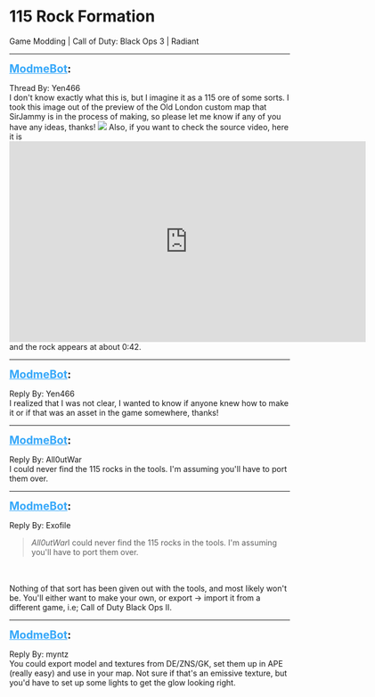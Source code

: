 # 115 Rock Formation
Game Modding | Call of Duty: Black Ops 3 | Radiant

---
<strong style="font-size: 1.4em;"><span style="text-decoration: underline;text-decoration-color: #34a7f9;"><span style="color:#34a7f9;">ModmeBot</span></span>:</strong>

<p>Thread By: Yen466<br />I don&#39;t know exactly what this is, but I imagine it as a 115 ore of some sorts. I took this image out of the preview of the Old London custom map that SirJammy is in the process of making, so please let me know if any of you have any ideas, thanks! <img style="max-width: 500px;" src="https://s17.postimg.org/5wiap2b1b/115_rock.png"> Also, if you want to check the source video, here it is <iframe type="text/html" width="640" height="360" src="https://www.youtube.com/embed/KeIz8xpUD3s" frameborder="0"></iframe> and the rock appears at about 0:42.</p>

---
<strong style="font-size: 1.4em;"><span style="text-decoration: underline;text-decoration-color: #34a7f9;"><span style="color:#34a7f9;">ModmeBot</span></span>:</strong>

<p>Reply By: Yen466<br />I realized that I was not clear, I wanted to know if anyone knew how to make it or if that was an asset in the game somewhere, thanks!</p>

---
<strong style="font-size: 1.4em;"><span style="text-decoration: underline;text-decoration-color: #34a7f9;"><span style="color:#34a7f9;">ModmeBot</span></span>:</strong>

<p>Reply By: All0utWar<br />I could never find the 115 rocks in the tools. I&#39;m assuming you&#39;ll have to port them over.</p>

---
<strong style="font-size: 1.4em;"><span style="text-decoration: underline;text-decoration-color: #34a7f9;"><span style="color:#34a7f9;">ModmeBot</span></span>:</strong>

<p>Reply By: Exofile<br /><blockquote><em>All0utWar</em>I could never find the 115 rocks in the tools. I&#39;m assuming you&#39;ll have to port them over.</blockquote><br /><br />Nothing of that sort has been given out with the tools, and most likely won&#39;t be. You&#39;ll either want to make your own, or export -&gt; import it from a different game, i.e; Call of Duty Black Ops II.</p>

---
<strong style="font-size: 1.4em;"><span style="text-decoration: underline;text-decoration-color: #34a7f9;"><span style="color:#34a7f9;">ModmeBot</span></span>:</strong>

<p>Reply By: myntz<br />You could export model and textures from DE/ZNS/GK, set them up in APE (really easy) and use in your map. Not sure if that&#39;s an emissive texture, but you&#39;d have to set up some lights to get the glow looking right.</p>
